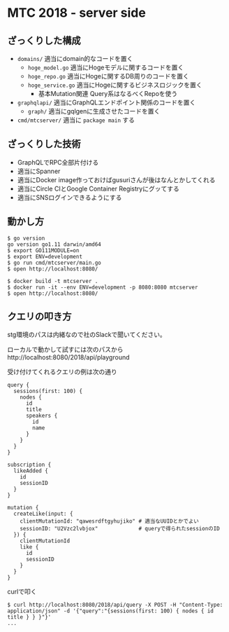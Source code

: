 # MTC 2018 - server side

## ざっくりした構成

* `domains/` 適当にdomain的なコードを置く
    * `hoge_model.go` 適当にHogeモデルに関するコードを置く
    * `hoge_repo.go` 適当にHogeに関するDB周りのコードを置く
    * `hoge_service.go` 適当にHogeに関するビジネスロジックを置く
        * 基本Mutation関連 Query系はなるべくRepoを使う
* `graphqlapi/` 適当にGraphQLエンドポイント関係のコードを置く
    * `graph/` 適当にgqlgenに生成させたコードを置く
* `cmd/mtcserver/` 適当に `package main` する

## ざっくりした技術

* GraphQLでRPC全部片付ける
* 適当にSpanner
* 適当にDocker image作っておけばgusuriさんが後はなんとかしてくれる
* 適当にCircle CIとGoogle Container Registryにグッてする
* 適当にSNSログインできるようにする


## 動かし方

```
$ go version
go version go1.11 darwin/amd64
$ export GO111MODULE=on
$ export ENV=development
$ go run cmd/mtcserver/main.go
$ open http://localhost:8080/
```

```
$ docker build -t mtcserver .
$ docker run -it --env ENV=development -p 8080:8080 mtcserver
$ open http://localhost:8080/
```

## クエリの叩き方

stg環境のパスは内緒なので社のSlackで聞いてください。

ローカルで動かして試すには次のパスから
http://localhost:8080/2018/api/playground

受け付けてくれるクエリの例は次の通り

```
query {
  sessions(first: 100) {
    nodes {
      id
      title
      speakers {
        id
        name
      }
    }
  }
}
```

```
subscription {
  likeAdded {
    id
    sessionID
  }
}
```

```
mutation {
  createLike(input: {
    clientMutationId: "qawesrdftgyhujiko" # 適当なUUIDとかでよい
    sessionID: "U2Vzc2lvbjox"             # queryで得られたsessionのID
  }) {
    clientMutationId
    like {
      id
      sessionID
    }
  }
}
```

curlで叩く

```
$ curl http://localhost:8080/2018/api/query -X POST -H "Content-Type: application/json" -d '{"query":"{sessions(first: 100) { nodes { id title } } }"}'
...
```
